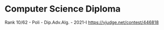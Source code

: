 # Computer Science Diploma

Rank 10/62 - Poli - Dip.Adv.Alg. - 2021-I 
https://vjudge.net/contest/446818